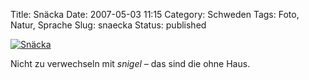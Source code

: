 Title: Snäcka
Date: 2007-05-03 11:15
Category: Schweden
Tags: Foto, Natur, Sprache
Slug: snaecka
Status: published

[![Snäcka](/pic/schnecke_s.jpg "Snäcka")](/pic/schnecke_l.jpg)

Nicht zu verwechseln mit *snigel* – das sind die ohne Haus.

